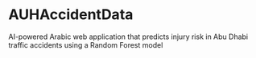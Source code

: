 # AUHAccidentData
AI-powered Arabic web application that predicts injury risk in Abu Dhabi traffic accidents using a Random Forest model
